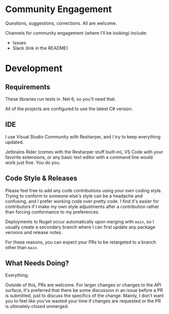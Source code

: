 # Community Engagement

Questions, suggestions, corrections.  All are welcome.

Channels for community engagement (where I'll be looking) include:

- Issues
- Slack (link in the README)

# Development

## Requirements

These libraries run tests in .Net 6, so you'll need that.

All of the projects are configured to use the latest C# version.

## IDE

I use Visual Studio Community with Resharper, and I try to keep everything updated.

Jetbrains Rider (comes with the Resharper stuff built-in), VS Code with your favorite extensions, or any basic text editor with a command line would work just fine.  You do you.

## Code Style & Releases

Please feel free to add any code contributions using your own coding style.  Trying to conform to someone else's style can be a headache and confusing, and I prefer working code over pretty code.  I find it's easier for contributors if I make my own style adjustments after a contribution rather than forcing conformance to my preferences.

Deployments to Nuget occur automatically upon merging with `main`, so I usually create a secondary branch where I can first update any package versions and release notes.

For these reasons, you can expect your PRs to be retargeted to a branch other than `main`.

## What Needs Doing?

Everything.

Outside of this, PRs are welcome.  For larger changes or changes to the API surface, it's preferred that there be some discussion in an issue before a PR is submitted, just to discuss the specifics of the change.  Mainly, I don't want you to feel like you've wasted your time if changes are requested or the PR is ultimately closed unmerged.
